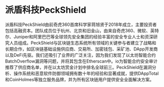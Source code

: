 # 派盾科技PeckShield


派盾科技PeckShield由前奇虎360首席科学家蒋旭贤于2018年成立，主要投资者包括高融资本。团队成员位于杭州、北京和旧金山，由来自奇虎360、微软、英特尔、Juniper和阿里巴巴等全球领先安全集团的经验丰富的安全专业人士和资深研究人员组成。PeckShield与区块链生态系统所有领域的关键参与者建立了战略和长期合作，如区块链基础设施供应商、交易所、加密钱包、采矿池、DApp开发商以及DeFi先驱。我们还吸引了业界的广泛关注，因为我们发现了以太坊智能合约BatchOverflow漏洞等问题，并将其包含在Etherscan中。io为智能合约安全审计推荐了供应商名单，并在以太坊赏金计划中排名全球前三。PeckShield在漏洞分析、操作系统和恶意软件防御领域拥有数十年的经验和显著成就，提供DAppTotal和CoinHolmes等独立服务品牌，并为所有区块链用户提供安全全面解决方案。
